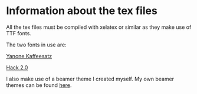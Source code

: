 # Information about the tex files

All the tex files must be compiled with xelatex or similar as they make use of TTF fonts.

The two fonts in use are:

[Yanone Kaffeesatz](http://www.yanone.de/typedesign/kaffeesatz/?key=typedesign/kaffeesatz)

[Hack 2.0](https://github.com/chrissimpkins/Hack)

I also make use of a beamer theme I created myself.
My own beamer themes can be found [here](https://github.com/Irubataru/custom-beamer-themes).
